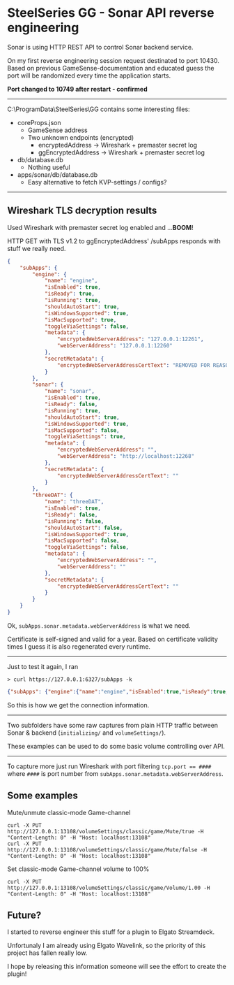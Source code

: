 # SteelSeries GG - Sonar API reverse engineering

Sonar is using HTTP REST API to control Sonar backend service.

On my first reverse engineering session request destinated to port 10430.
Based on previous GameSense-documentation and educated guess the port will be randomized every time the application starts.

**Port changed to 10749 after restart - confirmed**

---

C:\ProgramData\SteelSeries\GG contains some interesting files:
- coreProps.json
    - GameSense address
    - Two unknown endpoints (encrypted)
        - encryptedAddress -> Wireshark + premaster secret log
        - ggEncryptedAddress -> Wireshark + premaster secret log
- db/database.db
    - Nothing useful
- apps/sonar/db/database.db
    - Easy alternative to fetch KVP-settings / configs?

---

## Wireshark TLS decryption results

Used Wireshark with premaster secret log enabled and ...**BOOM**!

HTTP GET with TLS v1.2 to ggEncryptedAddress' /subApps responds with stuff we really need.

```json
{
    "subApps": {
        "engine": {
            "name": "engine",
            "isEnabled": true,
            "isReady": true,
            "isRunning": true,
            "shouldAutoStart": true,
            "isWindowsSupported": true,
            "isMacSupported": true,
            "toggleViaSettings": false,
            "metadata": {
                "encryptedWebServerAddress": "127.0.0.1:12261",
                "webServerAddress": "127.0.0.1:12260"
            },
            "secretMetadata": {
                "encryptedWebServerAddressCertText": "REMOVED FOR REASONS"
            }
        },
        "sonar": {
            "name": "sonar",
            "isEnabled": true,
            "isReady": false,
            "isRunning": true,
            "shouldAutoStart": true,
            "isWindowsSupported": true,
            "isMacSupported": false,
            "toggleViaSettings": true,
            "metadata": {
                "encryptedWebServerAddress": "",
                "webServerAddress": "http://localhost:12268"
            },
            "secretMetadata": {
                "encryptedWebServerAddressCertText": ""
            }
        },
        "threeDAT": {
            "name": "threeDAT",
            "isEnabled": true,
            "isReady": false,
            "isRunning": false,
            "shouldAutoStart": false,
            "isWindowsSupported": true,
            "isMacSupported": false,
            "toggleViaSettings": false,
            "metadata": {
                "encryptedWebServerAddress": "",
                "webServerAddress": ""
            },
            "secretMetadata": {
                "encryptedWebServerAddressCertText": ""
            }
        }
    }
}
```

Ok, `subApps.sonar.metadata.webServerAddress` is what we need.

Certificate is self-signed and valid for a year. Based on certificate validity times I guess it is also regenerated every runtime.

---

Just to test it again, I ran 

```
> curl https://127.0.0.1:6327/subApps -k
```
```json
{"subApps": {"engine":{"name":"engine","isEnabled":true,"isReady":true,"isRunning":true,"shouldAutoStart":true,"isWindowsSupported":true,"isMacSupported":true,"toggleViaSettings":false,"metadata":{"encryptedWebServerAddress":"127.0.0.1:12261","webServerAddress":"127.0.0.1:12260"},"secretMetadata":{"encryptedWebServerAddressCertText":"REMOVED FO REASONS"}},"sonar":{"name":"sonar","isEnabled":true,"isReady":true,"isRunning":true,"shouldAutoStart":true,"isWindowsSupported":true,"isMacSupported":false,"toggleViaSettings":true,"metadata":{"encryptedWebServerAddress":"","webServerAddress":"http://localhost:12268"},"secretMetadata":{"encryptedWebServerAddressCertText":""}},"threeDAT":{"name":"threeDAT","isEnabled":true,"isReady":false,"isRunning":false,"shouldAutoStart":false,"isWindowsSupported":true,"isMacSupported":false,"toggleViaSettings":false,"metadata":{"encryptedWebServerAddress":"","webServerAddress":""},"secretMetadata":{"encryptedWebServerAddressCertText":""}}}}
```

So this is how we get the connection information.

---

Two subfolders have some raw captures from plain HTTP traffic between Sonar & backend (`initializing/` and `volumeSettings/`).

These examples can be used to do some basic volume controlling over API.

---

To capture more just run Wireshark with port filtering
`tcp.port == ####` where `####` is port number from `subApps.sonar.metadata.webServerAddress`.

## Some examples

Mute/unmute classic-mode Game-channel
```
curl -X PUT http://127.0.0.1:13108/volumeSettings/classic/game/Mute/true -H "Content-Length: 0" -H "Host: localhost:13108"
curl -X PUT http://127.0.0.1:13108/volumeSettings/classic/game/Mute/false -H "Content-Length: 0" -H "Host: localhost:13108"
```

Set classic-mode Game-channel volume to 100%
```
curl -X PUT http://127.0.0.1:13108/volumeSettings/classic/game/Volume/1.00 -H "Content-Length: 0" -H "Host: localhost:13108"
```


## Future?

I started to reverse engineer this stuff for a plugin to Elgato Streamdeck.

Unfortunaly I am already using Elgato Wavelink, so the priority of this project has fallen really low.

I hope by releasing this information someone will see the effort to create the plugin!